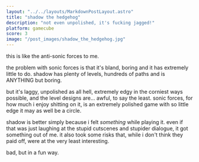 ```yaml
---
layout: "../../layouts/MarkdownPostLayout.astro"
title: "shadow the hedgehog"
description: "not even unpolished, it's fucking jagged!"
platform: gamecube
score: 3
image: "/post_images/shadow_the_hedgehog.jpg"
---
```

this is like the anti-sonic forces to me.

the problem with sonic forces is that it's bland, boring and it has extremely little to do. shadow has plenty of levels, hundreds of paths and is ANYTHING but boring.

but it's laggy, unpolished as all hell, extremely edgy in the corniest ways possible, and the level designs are... awful, to say the least. sonic forces, for how much i enjoy shitting on it, is an extremely polished game with so little edge it may as well be a circle.

shadow is better simply because i felt *something* while playing it. even if that was just laughing at the stupid cutscenes and stupider dialogue, it got something out of me. it also took some risks that, while i don't think they paid off, were at the very least interesting.

bad, but in a fun way.